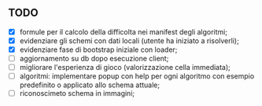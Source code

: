 ## TODO

- [x] formule per il calcolo della difficolta nei manifest degli algoritmi;
- [x] evidenziare gli schemi con dati locali (utente ha iniziato a risolverli);
- [x] evidenziare fase di bootstrap iniziale con loader;
- [ ] aggiornamento su db dopo esecuzione client; 
- [ ] migliorare l'esperienza di gioco (valorizzazione cella immediata);
- [ ] algoritmi: implementare popup con help per ogni algoritmo con esempio 
  predefinito o applicato allo schema attuale;
- [ ] riconoscimeto schema in immagini;
